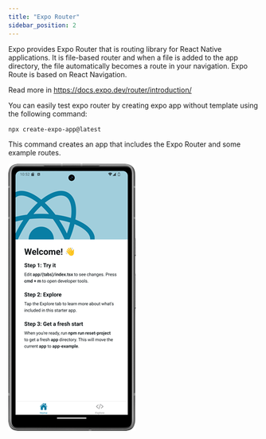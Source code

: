 ```yaml
---
title: "Expo Router"
sidebar_position: 2
---
```

Expo provides Expo Router that is routing library for React Native applications. It is file-based router and when a file is added to the app directory, the file automatically becomes a route in your navigation. Expo Route is based on React Navigation.

Read more in https://docs.expo.dev/router/introduction/

You can easily test expo router by creating expo app without template using the following command:
```bash
npx create-expo-app@latest
```
This command creates an app that includes the Expo Router and some example routes.

![](img/expo_router.png)

